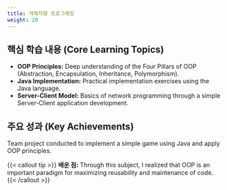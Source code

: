 ```yaml
---
title: 객체지향 프로그래밍
weight: 20
---
```


## 핵심 학습 내용 (Core Learning Topics)

* **OOP Principles:** Deep understanding of the Four Pillars of OOP (Abstraction, Encapsulation, Inheritance, Polymorphism).
* **Java Implementation:** Practical implementation exercises using the Java language.
* **Server-Client Model:** Basics of network programming through a simple Server-Client application development.

## 주요 성과 (Key Achievements)

Team project conducted to implement a simple game using Java and apply OOP principles.

{{< callout tip >}}
**배운 점:** Through this subject, I realized that OOP is an important paradigm for maximizing reusability and maintenance of code.
{{< /callout >}}